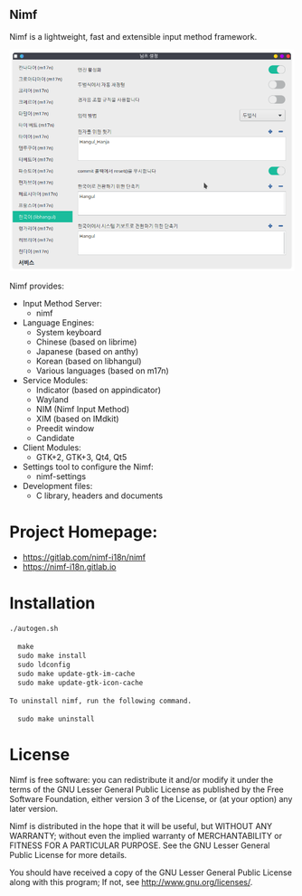 ## Nimf
Nimf is a lightweight, fast and extensible input method framework.

![screenshot.png](./images/screenshot.png)

Nimf provides:
  * Input Method Server:
    * nimf
  * Language Engines:
    * System keyboard
    * Chinese (based on librime)
    * Japanese (based on anthy)
    * Korean (based on libhangul)
    * Various languages (based on m17n)
  * Service Modules:
    * Indicator (based on appindicator)
    * Wayland
    * NIM (Nimf Input Method)
    * XIM (based on IMdkit)
    * Preedit window
    * Candidate
  * Client Modules:
    * GTK+2, GTK+3, Qt4, Qt5
  * Settings tool to configure the Nimf:
    * nimf-settings
  * Development files:
    * C library, headers and documents

# Project Homepage:
  * https://gitlab.com/nimf-i18n/nimf
  * https://nimf-i18n.gitlab.io

# Installation
    ./autogen.sh

      make
      sudo make install
      sudo ldconfig
      sudo make update-gtk-im-cache
      sudo make update-gtk-icon-cache

    To uninstall nimf, run the following command.

      sudo make uninstall
      
# License

  Nimf is free software: you can redistribute it and/or modify it
  under the terms of the GNU Lesser General Public License as published
  by the Free Software Foundation, either version 3 of the License, or
  (at your option) any later version.

  Nimf is distributed in the hope that it will be useful, but
  WITHOUT ANY WARRANTY; without even the implied warranty of
  MERCHANTABILITY or FITNESS FOR A PARTICULAR PURPOSE.
  See the GNU Lesser General Public License for more details.

  You should have received a copy of the GNU Lesser General Public License
  along with this program;  If not, see <http://www.gnu.org/licenses/>.